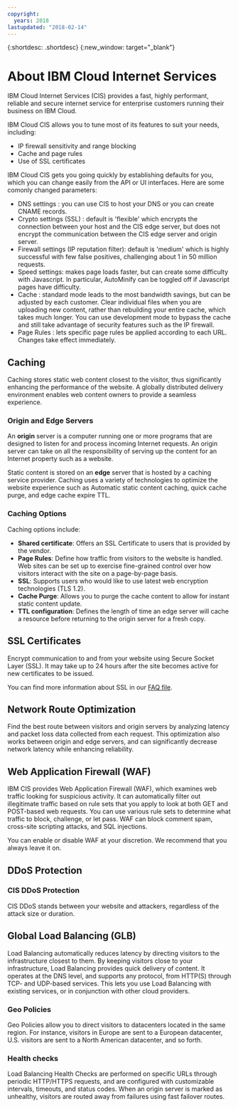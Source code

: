 ```yaml
---
copyright:
  years: 2018
lastupdated: "2018-02-14"
---
```


{:shortdesc: .shortdesc}
{:new_window: target="_blank"}

# About IBM Cloud Internet Services
IBM Cloud Internet Services (CIS) provides a fast, highly performant, reliable and secure internet service for enterprise customers running their business on IBM Cloud.   

IBM Cloud CIS allows you to tune most of its features to suit your needs, including:

 * IP firewall sensitivity and range blocking
 * Cache and page rules
 * Use of SSL certificates

IBM Cloud CIS gets you going quickly by establishing defaults for you, which you can change easily from the API or UI interfaces. Here are some comonly changed parameters:

 * DNS settings : you can use CIS to host your DNS or you can create CNAME records.
 * Crypto settings (SSL) :  default is 'flexible' which encrypts the connection between your host and the CIS edge server, but does not encrypt the communication between the CIS edge server and origin server.
 * Firewall settings (IP reputation filter): default is 'medium' which is highly successful with few false positives, challenging about 1 in 50 million requests.
 * Speed settings: makes page loads faster, but can create some difficulty with Javascript. In particular, AutoMinify can be toggled off if Javascript pages have difficulty.
 * Cache : standard mode leads to the most bandwidth savings, but can be adjusted by each customer. Clear individual files when you are uploading new content, rather than rebuilding your entire cache, which takes much longer. You can use development mode to bypass the cache and still take advantage of security features such as the IP firewall.
 * Page Rules : lets specific page rules be applied according to each URL. Changes take effect immediately.

 ## Caching
 Caching stores static web content closest to the visitor, thus significantly enhancing the performance of the website.  A globally distributed delivery environment enables web content owners to provide a seamless experience.  

 ### Origin and Edge Servers
 An **origin** server is a computer running one or more programs that are designed to listen for and process incoming Internet requests. An origin server can take on all the responsibility of serving up the content for an Internet property such as a website.  

 Static content is stored on an **edge** server that is hosted by a caching service provider.  Caching uses a variety of technologies to optimize the website experience such as Automatic static content caching, quick cache purge, and edge cache expire TTL.  

 ### Caching Options
 Caching options include:
 - **Shared certificate**: Offers an SSL Certificate to users that is provided by the vendor.
 - **Page Rules**: Define how traffic from visitors to the website is handled. Web sites can be set up to exercise fine-grained control over how visitors interact with the site on a page-by-page basis.
 - **SSL**: Supports users who would like to use latest web encryption technologies (TLS 1.2).
 - **Cache Purge**: Allows you to purge the cache content to allow for instant static content update.
 - **TTL configuration**:  Defines the length of time an edge server will cache a resource before returning to the origin server for a fresh copy.
 
## SSL Certificates
Encrypt communication to and from your website using Secure Socket Layer (SSL). It may take up to 24 hours after the site becomes active for new certificates to be issued.

You can find more information about SSL in our [FAQ file](faq.html).

 ## Network Route Optimization
 Find the best route between visitors and origin servers by analyzing latency and packet loss data collected from each request. This optimization also works between origin and edge servers, and can significantly decrease network latency while enhancing reliability.

 ## Web Application Firewall (WAF)
 IBM CIS provides Web Application Firewall (WAF), which examines web traffic looking for suspicious activity. It can automatically filter out illegitimate traffic based on rule sets that you apply to look at both GET and POST-based web requests. You can use various rule sets to determine what traffic to block, challenge, or let pass. WAF can block comment spam, cross-site scripting attacks, and SQL injections.

 You can enable or disable WAF at your discretion. We recommend that you always leave it on.

 ## DDoS Protection
 ### CIS DDoS Protection
 CIS DDoS stands between your website and attackers, regardless of the attack size or duration.

 ## Global Load Balancing (GLB)
 Load Balancing automatically reduces latency by directing visitors to the infrastructure closest to them. By keeping visitors close to your infrastructure, Load Balancing provides quick delivery of content. It operates at the DNS level, and supports any protocol, from HTTP(S) through TCP- and UDP-based services. This lets you use Load Balancing with existing services, or in conjunction with other cloud providers.

 ### Geo Policies
 Geo Policies allow you to direct visitors to datacenters located in the same region. For instance, visitors in Europe are sent to a European datacenter, U.S. visitors are sent to a North American datacenter, and so forth.

 ### Health checks
 Load Balancing Health Checks are performed on specific URLs through periodic HTTP/HTTPS requests, and are configured with customizable intervals, timeouts, and status codes. When an origin server is marked as unhealthy, visitors are routed away from failures using fast failover routes.
